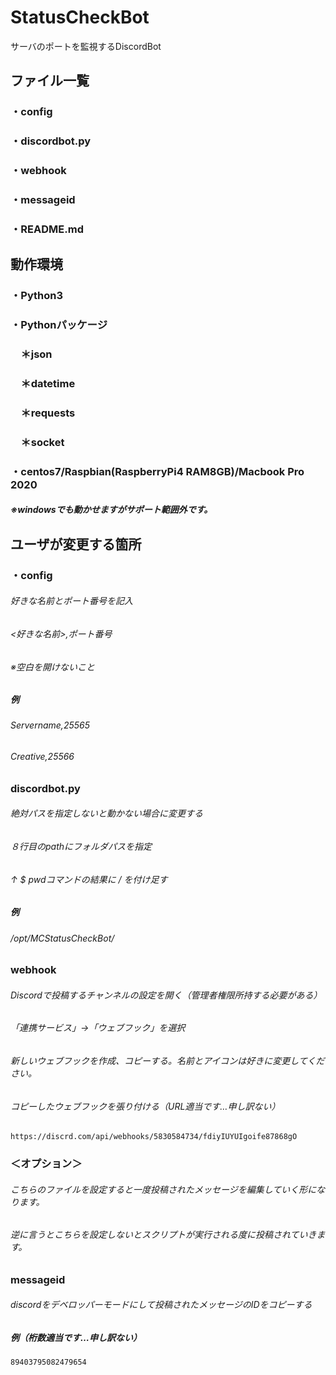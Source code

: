 # StatusCheckBot
サーバのポートを監視するDiscordBot


## ファイル一覧

### ・config
### ・discordbot.py
### ・webhook
### ・messageid
### ・README.md


## 動作環境

### ・Python3
### ・Pythonパッケージ
### 　＊json
### 　＊datetime
### 　＊requests
### 　＊socket
### ・centos7/Raspbian(RaspberryPi4 RAM8GB)/Macbook Pro 2020
##### ※windowsでも動かせますがサポート範囲外です。


## ユーザが変更する箇所

### ・config
###### 好きな名前とポート番号を記入
###### <好きな名前>,ポート番号
###### ※空白を開けないこと
##### 例
###### Servername,25565
###### Creative,25566


### discordbot.py
###### 絶対パスを指定しないと動かない場合に変更する
###### ８行目のpathにフォルダパスを指定
###### ↑ $ pwdコマンドの結果に / を付け足す
##### 例
###### /opt/MCStatusCheckBot/


### webhook
###### Discordで投稿するチャンネルの設定を開く（管理者権限所持する必要がある）
###### 「連携サービス」→「ウェブフック」を選択
###### 新しいウェブフックを作成、コピーする。名前とアイコンは好きに変更してください。

###### コピーしたウェブフックを張り付ける（URL適当です…申し訳ない）
`https://discrd.com/api/webhooks/5830584734/fdiyIUYUIgoife87868gO`


### ＜オプション＞
###### こちらのファイルを設定すると一度投稿されたメッセージを編集していく形になります。
###### 逆に言うとこちらを設定しないとスクリプトが実行される度に投稿されていきます。

### messageid
###### discordをデベロッパーモードにして投稿されたメッセージのIDをコピーする

##### 例（桁数適当です…申し訳ない）
`89403795082479654`
